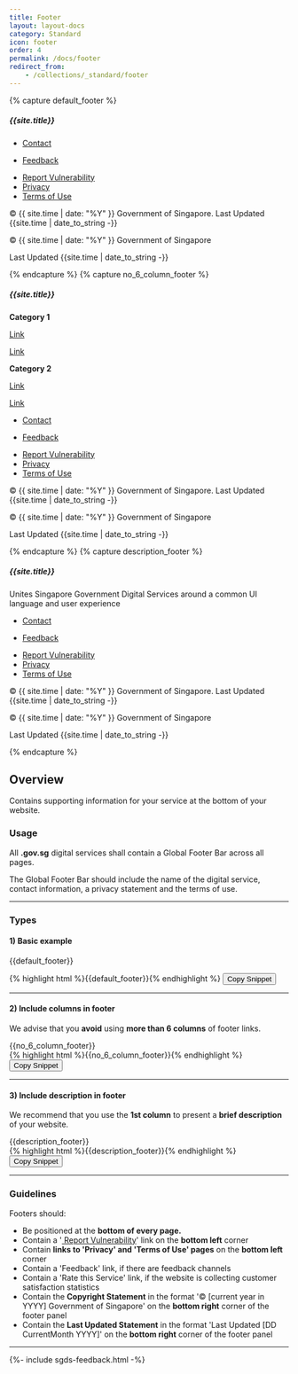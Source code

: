 ```yaml
---
title: Footer
layout: layout-docs
category: Standard
icon: footer
order: 4
permalink: /docs/footer
redirect_from:
    - /collections/_standard/footer
---
```

{% capture default_footer %}
<footer class='sgds-footer'>
    <div class="top-section">
        <div class="sgds-container is-fluid">
            <div class="row">
                <div class="col">
                    <h5 class="has-text-white"><b>{{site.title}}</b></h5>
                </div>
            </div>
            <div class="row">
                <div class="col is-right-desktop-only">
                    <ul>
                        <li class="is-inline-block-desktop-only">
                            <p><a href="" target="_blank">Contact</a></p>
                        </li>
                        <li class="is-inline-block-desktop-only">
                            <p><a href="" target="_blank">Feedback</a></p>
                        </li>
                    </ul>
                </div>
            </div>
        </div>
    </div>
    <div class="bottom-section">
        <div class="sgds-container is-fluid">
            <div class="row is-multiline">
                <div class="col is-12">
                    <ul>
                        <li>
                            <a href="{{site.report_vulnerability}}" target="_blank">Report Vulnerability</a>
                        </li>
                        <li><a href="">Privacy</a></li>
                        <li><a href="">Terms of Use</a></li>
                    </ul>
                </div>
                <div class="col is-12 has-text-right-desktop has-text-right-tablet has-text-left-mobile">
                    <p class="is-hidden-touch"> © {{ site.time | date: "%Y" }} Government of Singapore. Last Updated
                        {{site.time | date_to_string -}}</p>
                    <p class="is-hidden-desktop">© {{ site.time | date: "%Y" }} Government of Singapore</p>
                    <p class="is-hidden-desktop last-updated">Last Updated {{site.time | date_to_string -}}</p>
                </div>
            </div>
        </div>
    </div>
</footer>
{% endcapture %}
{% capture no_6_column_footer %}
<footer class='sgds-footer'>
    <div class="top-section">
        <div class="sgds-container is-fluid">
            <div class="row">
                <div class="col">
                    <h5 class="has-text-white"><b>{{site.title}}</b></h5>
                </div>
            </div>
            <div class="row">
                <div class="col is-3">
                    <p class="has-text-white"><b>Category 1</b></p>
                    <p><a href="">Link</a></p>
                    <p><a href="">Link</a></p>
                </div>
                <div class="col is-3">
                    <p class="has-text-white"><b>Category 2</b></p>
                    <p><a href="">Link</a></p>
                    <p><a href="">Link</a></p>
                </div>
            </div>
            <div class="row">
                <div class="col is-right-desktop-only">
                    <ul>
                        <li class="is-inline-block-desktop-only">
                            <p><a href="" target="_blank">Contact</a></p>
                        </li>
                        <li class="is-inline-block-desktop-only">
                            <p><a href="" target="_blank">Feedback</a></p>
                        </li>
                    </ul>
                </div>
            </div>
        </div>
    </div>
    <div class="bottom-section">
        <div class="sgds-container is-fluid">
            <div class="row is-multiline">
                <div class="col is-12">
                    <ul>
                        <li>
                            <a href="{{site.report_vulnerability}}" target="_blank">Report Vulnerability</a>
                        </li>
                        <li><a href="">Privacy</a></li>
                        <li><a href="">Terms of Use</a></li>
                    </ul>
                </div>
                <div class="col is-12 has-text-right-desktop has-text-right-tablet has-text-left-mobile">
                    <p class="is-hidden-touch"> © {{ site.time | date: "%Y" }} Government of Singapore. Last Updated
                        {{site.time | date_to_string -}}</p>
                    <p class="is-hidden-desktop">© {{ site.time | date: "%Y" }} Government of Singapore</p>
                    <p class="is-hidden-desktop last-updated">Last Updated {{site.time | date_to_string -}}</p>
                </div>
            </div>
        </div>
    </div>
</footer>
{% endcapture %}
{% capture description_footer %}
<footer class='sgds-footer'>
    <div class="top-section">
        <div class="sgds-container is-fluid">
            <div class="row">
                <div class="col">
                    <h5 class="has-text-white"><b>{{site.title}}</b></h5>
                </div>
            </div>
            <div class="row">
                <div class="col is-4">
                    <p>Unites Singapore Government Digital Services around a common UI language and user experience
                    </p>
                </div>
            </div>
            <div class="row">
                <div class="col is-right-desktop-only">
                    <ul>
                        <li class="is-inline-block-desktop-only">
                            <p><a href="" target="_blank">Contact</a></p>
                        </li>
                        <li class="is-inline-block-desktop-only">
                            <p><a href="" target="_blank">Feedback</a></p>
                        </li>
                    </ul>
                </div>
            </div>
        </div>
    </div>
    <div class="bottom-section">
        <div class="sgds-container is-fluid">
            <div class="row is-multiline">
                <div class="col is-12">
                    <ul>
                        <li>
                            <a href="{{site.report_vulnerability}}" target="_blank">Report Vulnerability</a>
                        </li>
                        <li><a href="">Privacy</a></li>
                        <li><a href="">Terms of Use</a></li>
                    </ul>
                </div>
                <div class="col is-12 has-text-right-desktop has-text-right-tablet has-text-left-mobile">
                    <p class="is-hidden-touch"> © {{ site.time | date: "%Y" }} Government of Singapore. Last Updated
                        {{site.time | date_to_string -}}</p>
                    <p class="is-hidden-desktop">© {{ site.time | date: "%Y" }} Government of Singapore</p>
                    <p class="is-hidden-desktop last-updated">Last Updated {{site.time | date_to_string -}}</p>
                </div>
            </div>
        </div>
    </div>
</footer>
{% endcapture %}

<h2>Overview</h2>
<p>Contains supporting information for your service at the bottom of your website.</p>

<h3>Usage</h3>
<p>
  All <b>.gov.sg</b> digital services shall contain a Global Footer Bar across all pages.
</p>

<p>
  The Global Footer Bar should include the name of the digital service,
  contact information, a privacy statement and the terms of use.
</p>

<hr />

<h3>Types</h3>
<h4>1) Basic example</h4>
<div class="sgds-example-others is-paddingless">{{default_footer}}</div>

{% highlight html %}{{default_footer}}{% endhighlight %}
<button class="sgds-button clipboard-btn is-primary is-outlined" data-clipboard-target='.highlight0'>Copy
    Snippet</button>

<hr />

<h4>2) Include columns in footer</h4>
<p>We advise that you <b>avoid</b> using <b>more than 6 columns</b> of footer links.</p>
<div class="sgds-example-others is-paddingless">{{no_6_column_footer}}</div>
{% highlight html %}{{no_6_column_footer}}{% endhighlight %}
<button class="sgds-button clipboard-btn is-primary is-outlined" data-clipboard-target='.highlight1'>Copy
    Snippet</button>

<hr />

<h4>3) Include description in footer</h4>
<p>
  We recommend that you use the <b>1st column</b> to present a
  <b>brief description</b> of your website.
</p>
<div class="sgds-example-others is-paddingless">{{description_footer}}</div>
{% highlight html %}{{description_footer}}{% endhighlight %}
<button class="sgds-button clipboard-btn is-primary is-outlined" data-clipboard-target='.highlight2'>Copy
    Snippet</button>
<hr />

<h3>Guidelines</h3>
<p>Footers should:</p>
<ul>
    <li class="margin--bottom">Be positioned at the <b>bottom of every page.</b></li>
    <li class="margin--bottom">
      Contain a '<a href="{{site.report_vulnerability}}" target="_blank">
        Report Vulnerability</a>' link on the <b>bottom left</b> corner</li>
    <li class="margin--bottom">
      Contain <b>links to 'Privacy' and 'Terms of Use' pages</b>
      on the <b>bottom left</b> corner</li>
    <li class="margin--bottom">Contain a 'Feedback' link, if there are feedback channels</li>
    <li class="margin--bottom">
      Contain a 'Rate this Service' link, if the website is collecting customer
      satisfaction statistics</li>
    <li class="margin--bottom">
      Contain the <b>Copyright Statement</b> in the format '&copy; [current year in YYYY]
      Government of Singapore' on the <b>bottom right</b> corner of the footer panel</li>
    <li class="margin--bottom">
      Contain the <b>Last Updated Statement</b> in the format
      'Last Updated [DD CurrentMonth YYYY]' on the <b>bottom right</b>
      corner of the footer panel</li>
</ul>

<hr />

{%- include sgds-feedback.html -%}
